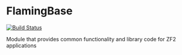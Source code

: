FlamingBase
===========

[![Build Status](https://travis-ci.org/FlamingCode/FlamingBase.png?branch=master)](https://travis-ci.org/FlamingCode/FlamingBase)

Module that provides common functionality and library code for ZF2 applications